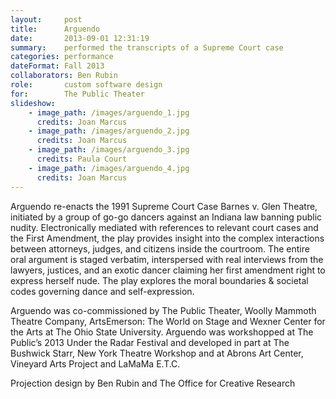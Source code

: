 ```yaml
---
layout:     post
title:      Arguendo
date:       2013-09-01 12:31:19
summary:    performed the transcripts of a Supreme Court case
categories: performance
dateFormat: Fall 2013
collaborators: Ben Rubin
role:       custom software design
for:        The Public Theater 
slideshow:
    - image_path: /images/arguendo_1.jpg
      credits: Joan Marcus
    - image_path: /images/arguendo_2.jpg
      credits: Joan Marcus
    - image_path: /images/arguendo_3.jpg
      credits: Paula Court
    - image_path: /images/arguendo_4.jpg
      credits: Joan Marcus      
---
```


Arguendo re-enacts the 1991 Supreme Court Case Barnes v. Glen Theatre, initiated by a group of go-go dancers against an Indiana law banning public nudity. Electronically mediated with references to relevant court cases and the First Amendment, the play provides insight into the complex interactions between attorneys, judges, and citizens inside the courtroom. The entire oral argument is staged verbatim, interspersed with real interviews from the lawyers, justices, and an exotic dancer claiming her first amendment right to express herself nude. The play explores the moral boundaries & societal codes governing dance and self-expression.

Arguendo was co-commissioned by The Public Theater, Woolly Mammoth Theatre Company, ArtsEmerson: The World on Stage and Wexner Center for the Arts at The Ohio State University. Arguendo was workshopped at The Public’s 2013 Under the Radar Festival and developed in part at The Bushwick Starr, New York Theatre Workshop and at Abrons Art Center, Vineyard Arts Project and LaMaMa E.T.C.

Projection design by Ben Rubin and The Office for Creative Research